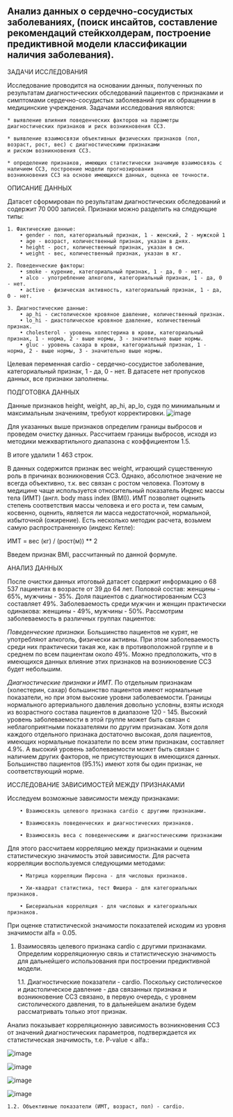 ## Анализ данных о сердечно-сосудистых заболеваниях, (поиск инсайтов, составление рекомендаций стейкхолдерам, построение предиктивной модели классификации наличия заболевания).

ЗАДАЧИ ИССЛЕДОВАНИЯ

Исследование проводится на основании данных, полученных по результатам диагностических обследований пациентов с признаками и симптомами сердечно-сосудистых заболеваний при их обращении в медицинские учреждения. 
Задачами исследования являются:
    
    * выявление влияния поведенческих факторов на параметры диагностических признаков и риск возникновения ССЗ.
    
    * выявление взаимосвязи объективных физических признаков (пол, возраст, рост, вес) с диагностическими признаками 
    и риском возникновения ССЗ.
    
    * определение признаков, имеющих статистически значимую взаимосвязь с наличием ССЗ, построение модели прогнозирования
    возникновения ССЗ на основе имеющихся данных, оценка ее точности.
    
ОПИСАНИЕ ДАННЫХ

Датасет сформирован по результатам диагностических обследований и содержит 70 000 записей. 
Признаки можно разделить на следующие типы:

    1. Фактические данные:
        • gender - пол, категориальный признак, 1 - женский, 2 - мужской 1 
        • age - возраст, количественный признак, указан в днях.
        • height - рост, количественный признак, указан в см.
        • weight - вес, количественный признак, указан в кг.
    
    2. Поведенческие факторы:
        • smoke - курение, категориальный признак, 1 - да, 0 - нет.
        • alco - употребление алкоголя, категориальный признак, 1 - да, 0 - нет.
        • active - физическая активность, категориальный признак, 1 - да, 0 - нет.  
    
    3. Диагностические данные:
        • ap_hi - систолическое кровяное давление, количественный признак.
        • lo_hi - диастолическое кровяное давление, количественный признак.
        • cholesterol - уровень холестерина в крови, категориальный признак, 1 - норма, 2 - выше нормы, 3 - значительно выше нормы.
        • gluc - уровень сахара в крови, категориальный признак, 1 - норма, 2 - выше нормы, 3 - значительно выше нормы.

Целевая переменная cardio - сердечно-сосудистое заболевание, категориальный признак, 1 - да, 0 - нет.
В датасете нет пропусков данных, все признаки заполнены. 

ПОДГОТОВКА ДАННЫХ

Данные признаков height, weight, ap_hi, ap_lo, судя по минимальным и максимальным значениям, требуют корректировки.
![image](https://user-images.githubusercontent.com/94550891/209708328-3eaa3a47-baf1-4bfc-bada-d350036af55b.png)

Для указанных выше признаков определим границы выбросов и проведем очистку данных. Рассчитаем границы выбросов, исходя из методики 
межквартильного диапазона с коэффициентом 1.5.

В итоге удалили 1 463 строк.

В данных содержится признак вес weight, играющий существенную роль в причинах возникновения ССЗ. Однако, абсолютное значение 
не всегда объективно, т.к. вес связан с ростом человека. Поэтому в медицине чаще используется относительный показатель 
Индекс массы тела (ИМТ) (англ. body mass index (BMI)).  ИМТ позволяет оценить степень соответствия массы человека и его роста и, 
тем самым, косвенно, оценить, является ли масса недостаточной, нормальной, избыточной (ожирение). Есть несколько методик расчета, 
возьмем самую распространенную (индекс Кетле):

 ИМТ = вес (кг) / (рост(м)) ** 2

Введем признак BMI, рассчитанный по данной формуле. 

АНАЛИЗ ДАННЫХ

После очистки данных итоговый датасет содержит информацию о 68 537 пациентах в возрасте от 39 до 64 лет. 
Половой состав: женщины - 65%, мужчины - 35%. Доля пациентов с диагностированным ССЗ составляет 49%. 
Заболеваемость среди мужчин и женщин практически одинакова: женщины - 49%, мужчины - 50%.
Рассмотрим заболеваемость в различных группах пациентов:

*Поведенческие признаки.* Большинство пациентов не курят, не употребляют алкоголь, физически активны. При этом заболеваемость среди них практически такая же, как в противоположной группе и в среднем по всем пациентам около 49%. Можно предположить, что в имеющихся данных влияние этих признаков на возникновение ССЗ будет небольшим.

*Диагностические признаки и ИМТ.* По отдельным признакам (холестерин, сахар) большинство пациентов имеют нормальные показатели, но при этом высокие уровни заболеваемости. Границы нормального артериального давления довольно условны, взяты исходя из возрастного состава пациентов в диапазоне 120 - 145. Высокий уровень заболеваемости в этой группе может быть связан с неблагоприятными показателями по другим признакам. Хотя доля каждого отдельного признака достаточно высокая, доля пациентов, имеющих нормальные показатели по всем этим признакам, составляет 4.9%. А высокий уровень заболеваемости может быть связан с наличием других факторов, не присутствующих в имеющихся данных. Большинство пациентов (95.1%) имеют хотя бы один признак, не соответствующий норме.

ИССЛЕДОВАНИЕ ЗАВИСИМОСТЕЙ МЕЖДУ ПРИЗНАКАМИ

Исследуем возможные зависимости между признаками:
  
        • Взаимосвязь целевого признака cardio с другими признаками.
    
        • Взаимосвязь поведенческих и диагностических признаков. 
      
        • Взаимосвязь веса с поведенческими и диагностическими признаками

 Для этого рассчитаем корреляцию между признаками и оценим статистическую значимость этой зависимости. Для расчета корреляции воспользуемся следующими методами:
        
        • Матрица корреляции Пирсона - для числовых признаков.
        
        • Хи-квадрат статистика, тест Фишера - для категориальных признаков.
        
        • Бисериальная корреляция - для числовых и категориальных признаков.
При оценке статистической значимости показателей исходим из уровня значимости alfa = 0.05.

1. Взаимосвязь целевого признака cardio с другими признаками.
Определим корреляционную связь и статистическую значимость для дальнейшего использования при построении предиктивной модели.

    1.1. Диагностические показатели - cardio. 
Поскольку систолическое и диастолическое давление - два связанных признака и возникновение ССЗ связано, в первую очередь, с уровнем систолического давления, то в дальнейшем анализе будем рассматривать только этот признак.

Анализ показывает корреляционную зависимость возникновения ССЗ от значений диагностических параметров, подтверждается их статистическая значимость, т.е. P-value < alfa.: 

![image](https://user-images.githubusercontent.com/94550891/209711389-5cebdf6e-899f-442f-85d9-4bbfa6938b69.png)

![image](https://user-images.githubusercontent.com/94550891/209711408-76f2e23b-0e3f-44b0-8910-dc469eb48531.png)

![image](https://user-images.githubusercontent.com/94550891/209711424-5d3cb64e-93c8-4c8a-9043-d2b3877e082b.png)

![image](https://user-images.githubusercontent.com/94550891/209711434-869bc367-aa03-4221-9ae5-53fda7cff2a2.png)

    1.2. Объективные показатели (ИМТ, возраст, пол) - cardio.
